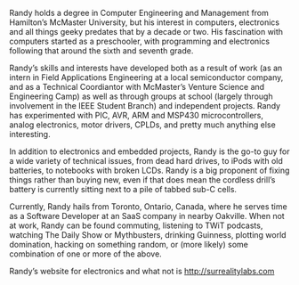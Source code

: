 Randy holds a degree in Computer Engineering and Management from Hamilton’s McMaster University, but his interest in computers, electronics and all things geeky predates that by a decade or two. His fascination with computers started as a preschooler, with programming and electronics following that around the sixth and seventh grade.

Randy’s skills and interests have developed both as a result of work (as an intern in Field Applications Engineering at a local semiconductor company, and as a Technical Coordiantor with McMaster’s Venture Science and Engineering Camp) as well as through groups at school (largely through involvement in the IEEE Student Branch) and independent projects. Randy has experimented with PIC, AVR, ARM and MSP430 microcontrollers, analog electronics, motor drivers, CPLDs, and pretty much anything else interesting.

In addition to electronics and embedded projects, Randy is the go-to guy for a wide variety of technical issues, from dead hard drives, to iPods with old batteries, to notebooks with broken LCDs. Randy is a big proponent of fixing things rather than buying new, even if that does mean the cordless drill’s battery is currently sitting next to a pile of tabbed sub-C cells.

Currently, Randy hails from Toronto, Ontario, Canada, where he serves time as a Software Developer at an SaaS company in nearby Oakville. When not at work, Randy can be found commuting, listening to TWiT podcasts, watching The Daily Show or Mythbusters, drinking Guinness, plotting world domination, hacking on something random, or (more likely) some combination of one or more of the above.

Randy’s website for electronics and what not is http://surrealitylabs.com